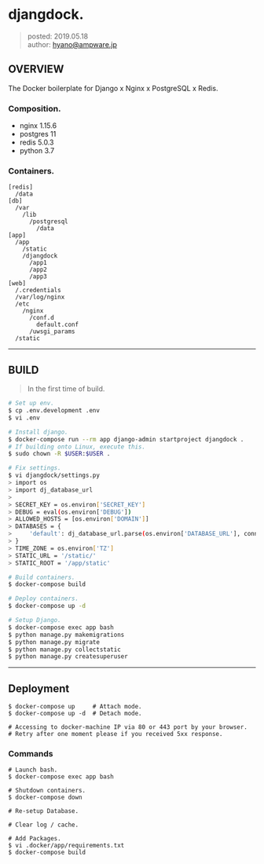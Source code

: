 djangdock.
===============

> posted: 2019.05.18  
> author: hyano@ampware.jp

## OVERVIEW
The Docker boilerplate for Django x Nginx x PostgreSQL x Redis.

### Composition.
- nginx 1.15.6
- postgres 11
- redis 5.0.3
- python 3.7

### Containers.
```
[redis]
  /data
[db]
  /var
    /lib
      /postgresql
        /data
[app]
  /app
    /static
    /djangdock
      /app1
      /app2
      /app3
[web]
  /.credentials
  /var/log/nginx
  /etc
    /nginx
      /conf.d
        default.conf
      /uwsgi_params
  /static
```


------


## BUILD
> In the first time of build.

```sh
# Set up env.
$ cp .env.development .env
$ vi .env

# Install django.
$ docker-compose run --rm app django-admin startproject djangdock .
# If building onto Linux, execute this.
$ sudo chown -R $USER:$USER .

# Fix settings.
$ vi djangdock/settings.py
> import os
> import dj_database_url
> 
> SECRET_KEY = os.environ['SECRET_KEY']
> DEBUG = eval(os.environ['DEBUG'])
> ALLOWED_HOSTS = [os.environ['DOMAIN']]
> DATABASES = {
>     'default': dj_database_url.parse(os.environ['DATABASE_URL'], conn_max_age=600)
> }
> TIME_ZONE = os.environ['TZ']
> STATIC_URL = '/static/'
> STATIC_ROOT = '/app/static'

# Build containers.
$ docker-compose build

# Deploy containers.
$ docker-compose up -d

# Setup Django.
$ docker-compose exec app bash
$ python manage.py makemigrations
$ python manage.py migrate
$ python manage.py collectstatic
$ python manage.py createsuperuser
```


------


## Deployment
```
$ docker-compose up     # Attach mode.
$ docker-compose up -d  # Detach mode.

# Accessing to docker-machine IP via 80 or 443 port by your browser.
# Retry after one moment please if you received 5xx response.
```

### Commands
```
# Launch bash.
$ docker-compose exec app bash

# Shutdown containers.
$ docker-compose down

# Re-setup Database.

# Clear log / cache.

# Add Packages.
$ vi .docker/app/requirements.txt
$ docker-compose build
```
